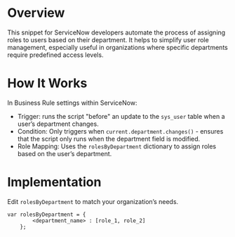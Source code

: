 # Overview
This snippet for ServiceNow developers automate the process of assigning roles to users based on their department. It helps to simplify user role management, especially useful in organizations where specific departments require predefined access levels. 

# How It Works
In Business Rule settings within ServiceNow: 
- Trigger: runs the script "before" an update to the `sys_user` table when a user’s department changes.
- Condition: Only triggers when `current.department.changes()` - ensures that the script only runs when the department field is modified.
- Role Mapping: Uses the `rolesByDepartment` dictionary to assign roles based on the user’s department.
    
# Implementation

Edit `rolesByDepartment` to match your organization’s needs.

```
var rolesByDepartment = {
        <department_name> : [role_1, role_2]
    };
```